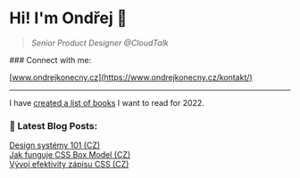 # Hi! I'm Ondřej 👋 
<blockquote><p><em>Senior Product Designer @CloudTalk</em></p></blockquote>
### Connect with me:

[www.ondrejkonecny.cz](https://www.ondrejkonecny.cz/kontakt/)


---
I have [created a list of books](https://github.com/ondrejko/ondrejko/blob/main/books.md) I want to read for 2022.
### 📕 Latest Blog Posts:
[Design systémy 101 (CZ)](https://www.ondrejkonecny.cz/blog/design-systemy-101/) <br>
[Jak funguje CSS Box Model (CZ)](https://frontend.garden/jak-funguje-css-box-model/) <br>
[Vývoj efektivity zápisu CSS (CZ)](https://medium.com/@ondrej.konecny/efektivn%C3%AD-stylov%C3%A1n%C3%AD-od-html-element%C5%AF-po-styled-components-be9198308904)

